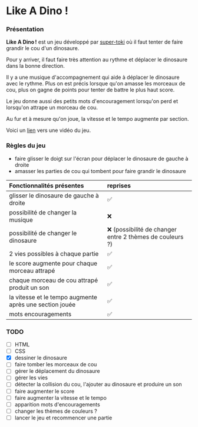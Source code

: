 # Like A Dino !
### Présentation

**Like A Dino !** est un jeu développé par [super-toki](https://www.super-toki.com/) où il faut tenter de faire grandir le cou d'un dinosaure.

Pour y arriver, il faut faire très attention au rythme et déplacer le dinosaure dans la bonne direction. 

Il y a une musique d'accompagnement qui aide à déplacer le dinosaure avec le rythme. Plus on est précis lorsque qu'on amasse les morceaux de cou, plus on gagne de points pour tenter de battre le plus haut score.

Le jeu donne aussi des petits mots d'encouragement lorsqu'on perd et lorsqu'on attrape un morceau de cou.

Au fur et à mesure qu'on joue, la vitesse et le tempo augmente par section.

Voici un [lien](https://youtu.be/si-iB-oUMtc) vers une vidéo du jeu.



### Règles du jeu

- faire glisser le doigt sur l'écran pour déplacer le dinosaure de gauche à droite
- amasser les parties de cou qui tombent pour faire grandir le dinosaure



| Fonctionnalités présentes                               | reprises                                                |
|:--------------------------------------------------------|:--------------------------------------------------------|
| glisser le dinosaure de gauche à droite                 | ✅                                                       |
| possibilité de changer la musique                       | ❌                                                       |
| possibilité de changer le dinosaure                     | ❌ (possibilité de changer entre 2 thèmes de couleurs ?) |
| 2 vies possibles à chaque partie                        | ✅                                                       |
| le score augmente pour chaque morceau attrapé           | ✅                                                       |
| chaque morceau de cou attrapé produit un son            | ✅                                                       |
| la vitesse et le tempo augmente après une section jouée | ✅                                                       |
| mots encouragements                                     | ✅                                                       |



### TODO

- [ ] HTML
- [ ] CSS
- [x] dessiner le dinosaure
- [ ] faire tomber les morceaux de cou
- [ ] gérer le déplacement du dinosaure
- [ ] gérer les vies
- [ ] détecter la collision du cou, l'ajouter au dinosaure et produire un son
- [ ] faire augmenter le score
- [ ] faire augmenter la vitesse et le tempo
- [ ] apparition mots d'encouragements
- [ ] changer les thèmes de couleurs ?
- [ ] lancer le jeu et recommencer une partie

